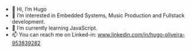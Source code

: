 - 👋 Hi, I’m Hugo
- 👀 I’m interested in Embedded Systems, Music Production and Fullstack development.
- 🌱 I’m currently learning JavaScript.
- 📫 You can reach me on Linked-in: www.linkedin.com/in/hugo-oliveira-953839282
